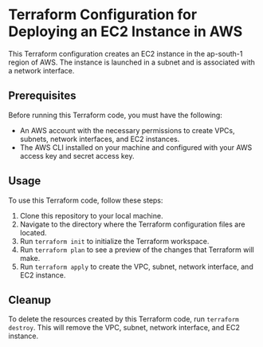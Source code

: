 # Terraform Configuration for Deploying an EC2 Instance in AWS

This Terraform configuration creates an EC2 instance in the ap-south-1 region of AWS. The instance is launched in a subnet and is associated with a network interface.

## Prerequisites

Before running this Terraform code, you must have the following:

- An AWS account with the necessary permissions to create VPCs, subnets, network interfaces, and EC2 instances.
- The AWS CLI installed on your machine and configured with your AWS access key and secret access key.

## Usage

To use this Terraform code, follow these steps:

1. Clone this repository to your local machine.
2. Navigate to the directory where the Terraform configuration files are located.
3. Run `terraform init` to initialize the Terraform workspace.
4. Run `terraform plan` to see a preview of the changes that Terraform will make.
5. Run `terraform apply` to create the VPC, subnet, network interface, and EC2 instance.

## Cleanup

To delete the resources created by this Terraform code, run `terraform destroy`. This will remove the VPC, subnet, network interface, and EC2 instance.
